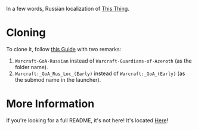In a few words, Russian localization of [This Thing](https://github.com/Warcraft-GoA-Development-Team/Warcraft-Guardians-of-Azeroth).

# Cloning
To clone it, follow [this Guide](https://www.moddb.com/mods/warcraft-kings-of-azeroth/features/how-to-get-early-version) with two remarks:

1. `Warcraft-GoA-Russian` instead of `Warcraft-Guardians-of-Azeroth` (as the folder name).
2. `Warcraft:_GoA_Rus_Loc_(Early)` instead of `Warcraft:_GoA_(Early)` (as the submod name in the launcher).

# More Information
If you're looking for a full README, it's not here! It's located [Here](https://github.com/Warcraft-GoA-Development-Team/Warcraft-Guardians-of-Azeroth/blob/master/README.md)!
